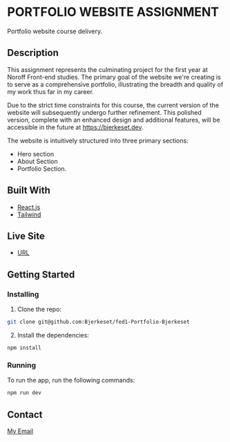 # PORTFOLIO WEBSITE ASSIGNMENT

Portfolio website course delivery.

## Description

This assignment represents the culminating project for the first year at Noroff Front-end studies. The primary goal of the website we're creating is to serve as a comprehensive portfolio, illustrating the breadth and quality of my work thus far in my career.

Due to the strict time constraints for this course, the current version of the website will subsequently undergo further refinement. This polished version, complete with an enhanced design and additional features, will be accessible in the future at https://bjerkeset.dev.

The website is intuitively structured into three primary sections:

- Hero section
- About Section
- Portfolio Section.

## Built With

- [React.js](https://reactjs.org/)
- [Tailwind](https://tailwindcss.com/)

## Live Site

- [URL](https://fed1-portfolio-bjerkeset.vercel.app/)

## Getting Started

### Installing

1. Clone the repo:

```bash
git clone git@github.com:Bjerkeset/fed1-Portfolio-Bjerkeset
```

2. Install the dependencies:

```
npm install
```

### Running

To run the app, run the following commands:

```bash
npm run dev
```

## Contact

[My Email](bendik@bjerkeset.dev)

